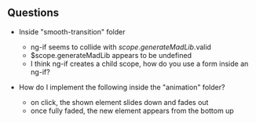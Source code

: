 ## Questions
- Inside "smooth-transition" folder
    - ng-if seems to collide with $scope.generateMadLib.$valid
    - $scope.generateMadLib appears to be undefined
    - I think ng-if creates a child scope, how do you use a form inside an ng-if?

- How do I implement the following inside the "animation" folder?
    - on click, the shown element slides down and fades out
    - once fully faded, the new element appears from the bottom up

